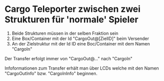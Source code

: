 # Cargo Teleporter zwischen zwei Strukturen für 'normale' Spieler

1. Beide Strukturen müssen in der selben Fraktion sein
1. Eine Box/Container mit der Id "CargoOut@\[ZielID\]" beim Versender
1. An der Zielstruktur mit der Id ID eine Boc/Container mit dem Namen "CargoIn"

Der Transfer erfolgt immer von "CargoOut@..." nach "CargoIn"

Infoformationen zum Transfer erhält man über LCDs welche mit den Namen "CargoOutInfo" bzw. "CargoInInfo" beginnen.

